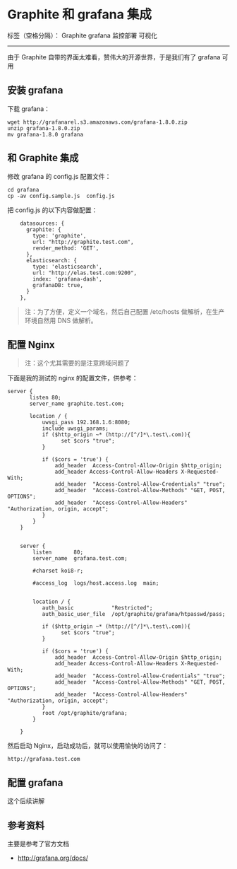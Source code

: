# Graphite 和 grafana 集成

标签（空格分隔）： Graphite grafana 监控部署 可视化

---

由于 Graphite 自带的界面太难看，赞伟大的开源世界，于是我们有了 grafana 可用

## 安装 grafana

下载 grafana：

```
wget http://grafanarel.s3.amazonaws.com/grafana-1.8.0.zip
unzip grafana-1.8.0.zip
mv grafana-1.8.0 grafana
```

## 和 Graphite 集成

修改 grafana 的 config.js 配置文件：

```
cd grafana
cp -av config.sample.js  config.js
```

把 config.js 的以下内容做配置：

```
    datasources: {
      graphite: {
        type: 'graphite',
        url: "http://graphite.test.com",
        render_method: 'GET',
      },
      elasticsearch: {
        type: 'elasticsearch',
        url: "http://elas.test.com:9200",
        index: 'grafana-dash',
        grafanaDB: true,
      }
    },

```

> 注：为了方便，定义一个域名，然后自己配置 /etc/hosts 做解析，在生产环境自然用 DNS 做解析。

## 配置 Nginx

> 注：这个尤其需要的是注意跨域问题了

下面是我的测试的 nginx 的配置文件，供参考：


```
server {
       listen 80;
       server_name graphite.test.com;   

       location / {
           uwsgi_pass 192.168.1.6:8080;
           include uwsgi_params;
           if ($http_origin ~* (http://[^/]*\.test\.com)){
                 set $cors "true";
           }

           if ($cors = 'true') {
               add_header  Access-Control-Allow-Origin $http_origin;
               add_header Access-Control-Allow-Headers X-Requested-With;
               add_header  "Access-Control-Allow-Credentials" "true";
               add_header  "Access-Control-Allow-Methods" "GET, POST, OPTIONS";
               add_header  "Access-Control-Allow-Headers" "Authorization, origin, accept";
           }
        }       
    }
    

    server {
        listen       80;
        server_name  grafana.test.com;

        #charset koi8-r;

        #access_log  logs/host.access.log  main;


        location / {
           auth_basic            "Restricted";
           auth_basic_user_file  /opt/graphite/grafana/htpasswd/pass;

           if ($http_origin ~* (http://[^/]*\.test\.com)){
                 set $cors "true";
           }

           if ($cors = 'true') {
               add_header  Access-Control-Allow-Origin $http_origin;
               add_header Access-Control-Allow-Headers X-Requested-With;
               add_header  "Access-Control-Allow-Credentials" "true";
               add_header  "Access-Control-Allow-Methods" "GET, POST, OPTIONS";
               add_header  "Access-Control-Allow-Headers" "Authorization, origin, accept";
           }
           root /opt/graphite/grafana;
        }

    }

```

然后启动 Nginx，启动成功后，就可以使用愉快的访问了：

```
http://grafana.test.com
```

## 配置 grafana 

这个后续讲解



## 参考资料

主要是参考了官方文档

- http://grafana.org/docs/

